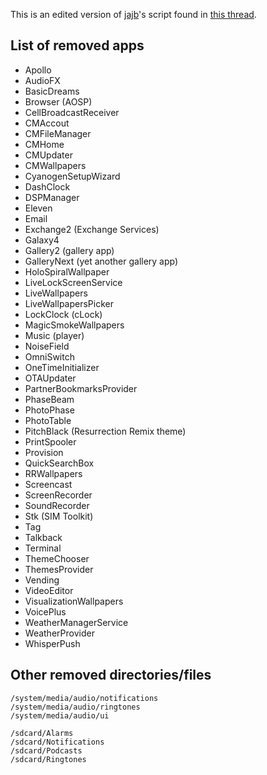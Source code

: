 This is an edited version of [jajb](http://forum.xda-developers.com/member.php?u=5772029)'s script found in [this thread](http://forum.xda-developers.com/android/software/gapps-google-apps-minimal-edition-t2943330).

## List of removed apps

* Apollo
* AudioFX
* BasicDreams
* Browser (AOSP)
* CellBroadcastReceiver
* CMAccout
* CMFileManager
* CMHome
* CMUpdater
* CMWallpapers
* CyanogenSetupWizard
* DashClock
* DSPManager
* Eleven
* Email
* Exchange2 (Exchange Services)
* Galaxy4
* Gallery2 (gallery app)
* GalleryNext (yet another gallery app)
* HoloSpiralWallpaper
* LiveLockScreenService
* LiveWallpapers
* LiveWallpapersPicker
* LockClock (cLock)
* MagicSmokeWallpapers
* Music (player)
* NoiseField
* OmniSwitch
* OneTimeInitializer
* OTAUpdater
* PartnerBookmarksProvider
* PhaseBeam
* PhotoPhase
* PhotoTable
* PitchBlack (Resurrection Remix theme)
* PrintSpooler
* Provision
* QuickSearchBox
* RRWallpapers
* Screencast
* ScreenRecorder
* SoundRecorder
* Stk (SIM Toolkit)
* Tag
* Talkback
* Terminal
* ThemeChooser
* ThemesProvider
* Vending
* VideoEditor
* VisualizationWallpapers
* VoicePlus
* WeatherManagerService
* WeatherProvider
* WhisperPush

## Other removed directories/files

```
/system/media/audio/notifications
/system/media/audio/ringtones
/system/media/audio/ui

/sdcard/Alarms
/sdcard/Notifications
/sdcard/Podcasts
/sdcard/Ringtones
```
